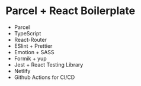 # Parcel + React Boilerplate

- Parcel
- TypeScript
- React-Router
- ESlint + Prettier
- Emotion + SASS
- Formik + yup
- Jest + React Testing Library
- Netlify
- Github Actions for CI/CD
